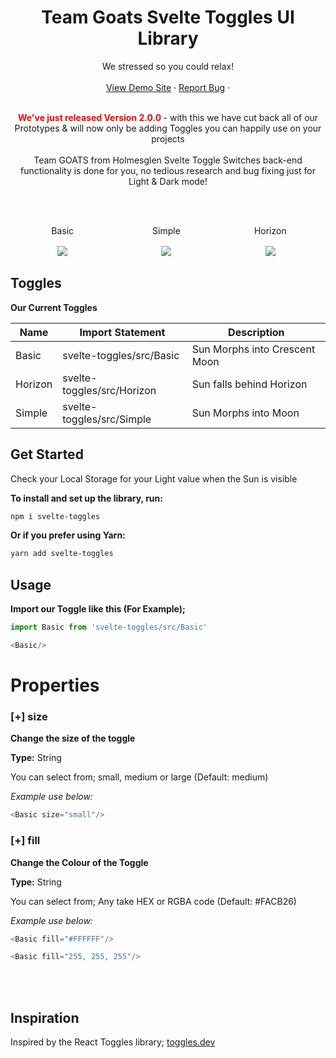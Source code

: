 
  <div align="center">
<h1>Team Goats Svelte Toggles UI Library</h1>
    We stressed so you could relax!
    <br />
    <br />
    <a href="https://sveltetoggles.onrender.com" disabled>View Demo Site</a>
    ·
    <a href="https://github.com/Team-GOATS/svelte-toggles-npm-package/issues">Report Bug</a>
    ·

  <br/>
  <br/>

   <span style="color:red"><strong> We've just released Version 2.0.0 </strong></span>- with this we have cut back all of our Prototypes & will now only be adding Toggles you can happily use on your projects
  <br />
  <br />
  Team GOATS from Holmesglen Svelte Toggle Switches back-end functionality is done for you, no tedious research and bug fixing just for Light & Dark mode! 

  <br />
  <br />
  <div style="display: flex" align="center">
  <div style="width: 33%;">
  <p>Basic</p>
  <img src="https://media3.giphy.com/media/v1.Y2lkPTc5MGI3NjExcDhxZzE4dXd1M2VmbW52emQ4bXZnZXdqdHY0aGZxenJqazVid2xhOCZlcD12MV9pbnRlcm5hbF9naWZfYnlfaWQmY3Q9Zw/d0GKBjUK11NfpeXV2k/giphy.gif" style="margin: 2px">
  </div>

  <div style="width: 33%;">
    <p>Simple</p>
    <img src="https://media2.giphy.com/media/v1.Y2lkPTc5MGI3NjExenRyZjZ1bmdvYzR2NXF5M3RtazViYm95MXI1MXA0OTdvenRzdHpqNiZlcD12MV9pbnRlcm5hbF9naWZfYnlfaWQmY3Q9Zw/pJ5jHRwItT5BPV38Ij/giphy.gif" style="margin: 2px">
  </div>

  <div style="width: 33%;">
    <p>Horizon</p>
    <img src="https://media3.giphy.com/media/v1.Y2lkPTc5MGI3NjExcDc2bmtmcjZvc3lnajk2MHlkOGhtajQzcWNrbmtmdmJoN2hrZ3UzciZlcD12MV9pbnRlcm5hbF9naWZfYnlfaWQmY3Q9Zw/1h4hrHJNvhul1bXES3/giphy.gif" style="margin: 2px">
  </div>
  </div>
  
  </div>


## Toggles

**Our Current Toggles**

| Name                         | Import Statement         | Description |
-------------------------|--------------------------|---------------|
|Basic      | svelte-toggles/src/Basic          | Sun Morphs into Crescent Moon  |
|Horizon      | svelte-toggles/src/Horizon          | Sun falls behind Horizon  |
|Simple      | svelte-toggles/src/Simple          | Sun Morphs into Moon  |


## Get Started


Check your Local Storage for your Light value when the Sun is visible

**To install and set up the library, run:**

```sh
npm i svelte-toggles
```

**Or if you prefer using Yarn:**

```sh
yarn add svelte-toggles
```

## Usage
**Import our Toggle like this (For Example);**
```js
import Basic from 'svelte-toggles/src/Basic'

<Basic/>
```
# Properties

### [+] size

__Change the size of the toggle__

__Type:__ String

You can select from; small, medium or large (Default: medium)

_Example use below:_
```js
<Basic size="small"/>
```
### [+] fill

__Change the Colour of the Toggle__

__Type:__ String

You can select from; Any take HEX or RGBA code (Default: #FACB26)

_Example use below:_
```js
<Basic fill="#FFFFFF"/>
```
```js
<Basic fill="255, 255, 255"/>
```

<br />
<br />

## Inspiration
Inspired by the React Toggles library; <a href="https://www.toggles.dev"> toggles.dev</a>